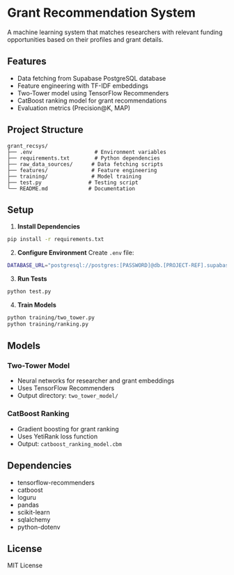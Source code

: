 # Grant Recommendation System

A machine learning system that matches researchers with relevant funding opportunities based on their profiles and grant details.

## Features
- Data fetching from Supabase PostgreSQL database
- Feature engineering with TF-IDF embeddings
- Two-Tower model using TensorFlow Recommenders
- CatBoost ranking model for grant recommendations
- Evaluation metrics (Precision@K, MAP)

## Project Structure
```
grant_recsys/
├── .env                    # Environment variables
├── requirements.txt        # Python dependencies
├── raw_data_sources/      # Data fetching scripts
├── features/              # Feature engineering
├── training/              # Model training
├── test.py               # Testing script
└── README.md             # Documentation
```

## Setup

1. **Install Dependencies**
```bash
pip install -r requirements.txt
```

2. **Configure Environment**
Create `.env` file:
```bash
DATABASE_URL="postgresql://postgres:[PASSWORD]@db.[PROJECT-REF].supabase.co:6543/postgres"
```

3. **Run Tests**
```bash
python test.py
```

4. **Train Models**
```bash
python training/two_tower.py
python training/ranking.py
```

## Models

### Two-Tower Model
- Neural networks for researcher and grant embeddings
- Uses TensorFlow Recommenders
- Output directory: `two_tower_model/`

### CatBoost Ranking
- Gradient boosting for grant ranking
- Uses YetiRank loss function
- Output: `catboost_ranking_model.cbm`

## Dependencies
- tensorflow-recommenders
- catboost
- loguru
- pandas
- scikit-learn
- sqlalchemy
- python-dotenv

## License
MIT License